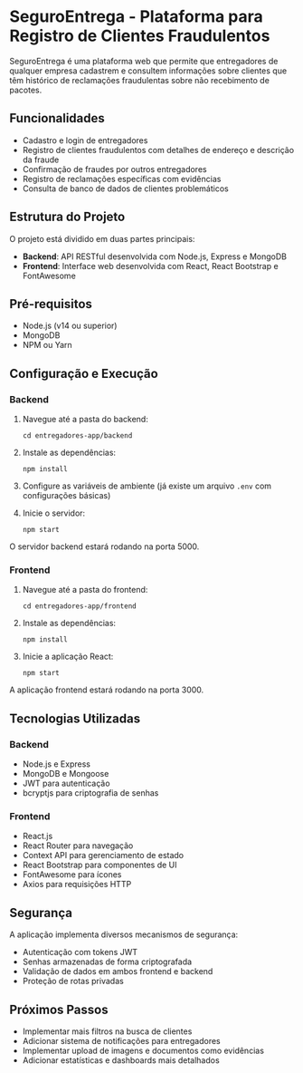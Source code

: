 # SeguroEntrega - Plataforma para Registro de Clientes Fraudulentos

SeguroEntrega é uma plataforma web que permite que entregadores de qualquer empresa cadastrem e consultem informações sobre clientes que têm histórico de reclamações fraudulentas sobre não recebimento de pacotes.

## Funcionalidades

- Cadastro e login de entregadores
- Registro de clientes fraudulentos com detalhes de endereço e descrição da fraude
- Confirmação de fraudes por outros entregadores
- Registro de reclamações específicas com evidências
- Consulta de banco de dados de clientes problemáticos

## Estrutura do Projeto

O projeto está dividido em duas partes principais:

- **Backend**: API RESTful desenvolvida com Node.js, Express e MongoDB
- **Frontend**: Interface web desenvolvida com React, React Bootstrap e FontAwesome

## Pré-requisitos

- Node.js (v14 ou superior)
- MongoDB
- NPM ou Yarn

## Configuração e Execução

### Backend

1. Navegue até a pasta do backend:
   ```
   cd entregadores-app/backend
   ```

2. Instale as dependências:
   ```
   npm install
   ```

3. Configure as variáveis de ambiente (já existe um arquivo `.env` com configurações básicas)

4. Inicie o servidor:
   ```
   npm start
   ```

O servidor backend estará rodando na porta 5000.

### Frontend

1. Navegue até a pasta do frontend:
   ```
   cd entregadores-app/frontend
   ```

2. Instale as dependências:
   ```
   npm install
   ```

3. Inicie a aplicação React:
   ```
   npm start
   ```

A aplicação frontend estará rodando na porta 3000.

## Tecnologias Utilizadas

### Backend
- Node.js e Express
- MongoDB e Mongoose
- JWT para autenticação
- bcryptjs para criptografia de senhas

### Frontend
- React.js
- React Router para navegação
- Context API para gerenciamento de estado
- React Bootstrap para componentes de UI
- FontAwesome para ícones
- Axios para requisições HTTP

## Segurança

A aplicação implementa diversos mecanismos de segurança:

- Autenticação com tokens JWT
- Senhas armazenadas de forma criptografada
- Validação de dados em ambos frontend e backend
- Proteção de rotas privadas

## Próximos Passos

- Implementar mais filtros na busca de clientes
- Adicionar sistema de notificações para entregadores
- Implementar upload de imagens e documentos como evidências
- Adicionar estatísticas e dashboards mais detalhados
